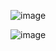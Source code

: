 
		
![image](https://user-images.githubusercontent.com/70988272/232180020-792cee77-dd91-41a3-a659-f797d4f90ef6.png)

![image](https://user-images.githubusercontent.com/70988272/232307364-ce89290a-b07e-47f2-8e85-044ad83caaab.png)
